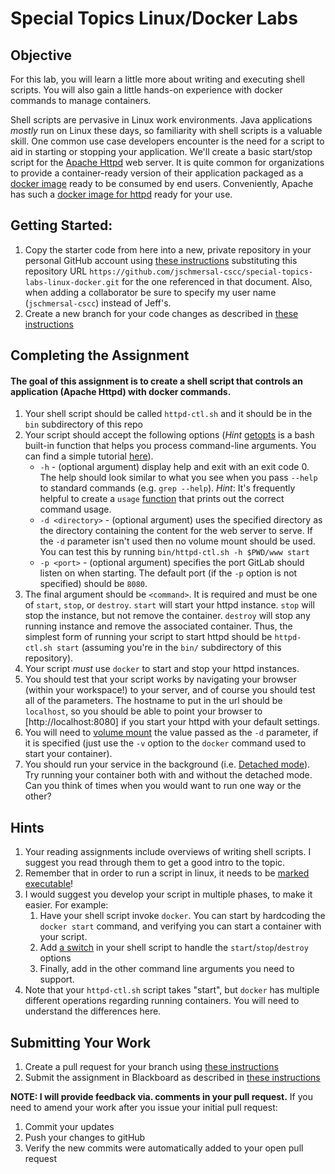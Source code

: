 # Special Topics Linux/Docker Labs

## Objective

For this lab, you will learn a little more about writing and executing shell scripts.  You will also gain a little hands-on experience with docker commands to manage containers.

Shell scripts are pervasive in Linux work environments.  Java applications _mostly_ run on Linux 
these days, so familiarity with shell scripts is a valuable skill.  One common use case developers 
encounter is the need for a script to aid in starting or stopping your application.  We'll create a 
basic start/stop script for the [Apache Httpd](https://httpd.apache.org/) web server.  It is quite
common for organizations to provide a container-ready version of their application packaged as a 
[docker image]() ready to be consumed by end users.  Conveniently, Apache has such a [docker image
for httpd](https://hub.docker.com/_/httpd) ready for your use.


## Getting Started:

1. Copy the starter code from here into a new, private repository in your personal GitHub account using [these instructions](https://github.com/jschmersal-cscc/lab0-completing-and-submitting-assignments) substituting this repository URL ``https://github.com/jschmersal-cscc/special-topics-labs-linux-docker.git`` for the one referenced in that document.  Also, when adding a collaborator be sure to specify my user name (`jschmersal-cscc`) instead of Jeff's.
2. Create a new branch for your code changes as described in [these instructions](https://github.com/jeff-anderson-cscc/submitting-assignments-lab#before-you-start-coding)


## Completing the Assignment

#### The goal of this assignment is to create a shell script that controls an application (Apache Httpd) with docker commands.
1. Your shell script should be called ``httpd-ctl.sh`` and it should be in the ``bin`` subdirectory of this repo
1. Your script should accept the following options (*Hint* [getopts](http://pubs.opengroup.org/onlinepubs/9699919799.2018edition/utilities/getopts.html) is a bash built-in function that helps you process command-line arguments.  You can find a simple tutorial [here](http://pubs.opengroup.org/onlinepubs/9699919799.2018edition/utilities/getopts.html)).
    * `-h` - (optional argument) display help and exit with an exit code 0.  The help should look similar to what you see when you pass `--help` to standard commands (e.g. `grep --help`).  *Hint*: It's frequently helpful to create a `usage` [function](http://tldp.org/HOWTO/Bash-Prog-Intro-HOWTO-8.html) that prints out the correct command usage.
    * `-d <directory>` - (optional argument) uses the specified directory as the directory containing the content for the web server to serve.  If the `-d` parameter isn't used then no volume mount should be used.  You can test this by running `bin/httpd-ctl.sh -h $PWD/www start`
    * `-p <port>` - (optional argument) specifies the port GitLab should listen on when starting.  The default port (if the `-p` option is not specified) should be `8080`.
1. The final argument should be `<command>`.  It is required and must be one of `start`, `stop`, or `destroy`.  `start` will start your httpd instance.  `stop` will stop the instance, but not remove the container.  `destroy` will stop any running instance and remove the associated container.  Thus, the simplest form of running your script to start httpd should be `httpd-ctl.sh start` (assuming you're in the `bin/` subdirectory of this repository).
1. Your script _must_ use `docker` to start and stop your httpd instances.
1. You should test that your script works by navigating your browser (within your workspace!) to your server, and of course you should test all of the parameters.  The hostname to put in the url should be `localhost`, so you should be able to point your browser to [http://localhost:8080] if you start your httpd with your default settings.
1. You will need to [volume mount](https://docs.docker.com/storage/volumes/) the value passed as the `-d` parameter, if it is specified (just use the `-v` option to the `docker` command used to start your container). 
1. You should run your service in the background (i.e. [Detached mode](https://docs.docker.com/engine/reference/run/#detached--d)).  Try running your container both with and without the detached mode.  Can you think of times when you would want to run one way or the other?

## Hints
1. Your reading assignments include overviews of writing shell scripts.  I suggest you read through them to get a good intro to the topic.
1. Remember that in order to run a script in linux, it needs to be [marked executable](https://askubuntu.com/questions/471285/how-to-create-execute-a-script-file)!
1. I would suggest you develop your script in multiple phases, to make it easier.  For example:
    1. Have your shell script invoke `docker`.  You can start by hardcoding the `docker start` command, and verifying you can start a container with your script.
    2. Add [a switch](http://tldp.org/LDP/Bash-Beginners-Guide/html/sect_07_03.html) in your shell script to handle the `start`/`stop`/`destroy` options
    3. Finally, add in the other command line arguments you need to support.
1. Note that your `httpd-ctl.sh` script takes "start", but `docker` has multiple different operations regarding running containers.  You will need
to understand the differences here.

## Submitting Your Work

1. Create a pull request for your branch using [these instructions](https://github.com/jeff-anderson-cscc/submitting-assignments-lab#once-you-are-ready-to-submit-your-work-for-grading)
1. Submit the assignment in Blackboard as described in [these instructions](https://github.com/jeff-anderson-cscc/submitting-assignments-lab#once-your-pull-request-is-created-and-i-am-added-as-a-reviewer)

__NOTE: I will provide feedback via. comments in your pull request.__
If you need to amend your work after you issue your initial pull request:

1. Commit your updates
1. Push your changes to gitHub
1. Verify the new commits were automatically added to your open pull request
